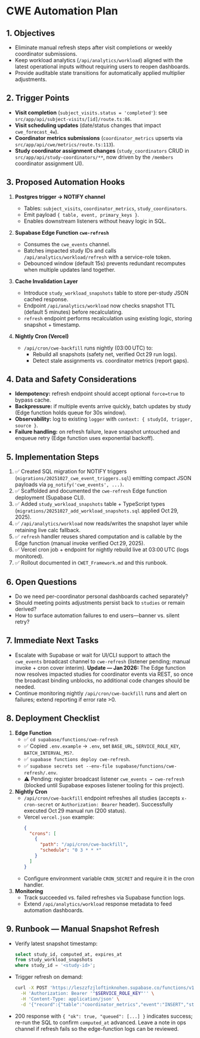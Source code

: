 # CWE Automation Plan

## 1. Objectives
- Eliminate manual refresh steps after visit completions or weekly coordinator submissions.
- Keep workload analytics (`/api/analytics/workload`) aligned with the latest operational inputs without requiring users to reopen dashboards.
- Provide auditable state transitions for automatically applied multiplier adjustments.

## 2. Trigger Points
- **Visit completion** (`subject_visits.status = 'completed'`): see `src/app/api/subject-visits/[id]/route.ts:86`.
- **Visit scheduling updates** (date/status changes that impact `cwe_forecast_4w`).
- **Coordinator metrics submissions** (`coordinator_metrics` upserts via `src/app/api/cwe/metrics/route.ts:113`).
- **Study coordinator assignment changes** (`study_coordinators` CRUD in `src/app/api/study-coordinators/**`, now driven by the `/members` coordinator assignment UI).

## 3. Proposed Automation Hooks
1. **Postgres trigger → NOTIFY channel**
   - Tables: `subject_visits`, `coordinator_metrics`, `study_coordinators`.
   - Emit payload `{ table, event, primary_keys }`.
   - Enables downstream listeners without heavy logic in SQL.

2. **Supabase Edge Function `cwe-refresh`**
   - Consumes the `cwe_events` channel.
   - Batches impacted study IDs and calls `/api/analytics/workload/refresh` with a service-role token.
   - Debounced window (default 15s) prevents redundant recomputes when multiple updates land together.

3. **Cache Invalidation Layer**
   - Introduce `study_workload_snapshots` table to store per-study JSON cached response.
   - Endpoint `/api/analytics/workload` now checks snapshot TTL (default 5 minutes) before recalculating.
   - `refresh` endpoint performs recalculation using existing logic, storing snapshot + timestamp.

4. **Nightly Cron (Vercel)**
   - `/api/cron/cwe-backfill` runs nightly (03:00 UTC) to:
     - Rebuild all snapshots (safety net, verified Oct 29 run logs).
     - Detect stale assignments vs. coordinator metrics (report gaps).

## 4. Data and Safety Considerations
- **Idempotency:** refresh endpoint should accept optional `force=true` to bypass cache.
- **Backpressure:** if multiple events arrive quickly, batch updates by study (Edge function holds queue for 30s window).
- **Observability:** log to existing `logger` with `context: { studyId, trigger, source }`.
- **Failure handling:** on refresh failure, leave snapshot untouched and enqueue retry (Edge function uses exponential backoff).

## 5. Implementation Steps
1. ✅ Created SQL migration for NOTIFY triggers (`migrations/20251027_cwe_event_triggers.sql`) emitting compact JSON payloads via `pg_notify('cwe_events', ...)`.
2. ✅ Scaffolded and documented the `cwe-refresh` Edge function deployment (Supabase CLI).
3. ✅ Added `study_workload_snapshots` table + TypeScript types (`migrations/20251027_add_workload_snapshots.sql` applied Oct 29, 2025).
4. ✅ `/api/analytics/workload` now reads/writes the snapshot layer while retaining live calc fallback.
5. ✅ `refresh` handler reuses shared computation and is callable by the Edge function (manual invoke verified Oct 29, 2025).
6. ✅ Vercel cron job + endpoint for nightly rebuild live at 03:00 UTC (logs monitored).
7. ✅ Rollout documented in `CWET_Framework.md` and this runbook.

## 6. Open Questions
- Do we need per-coordinator personal dashboards cached separately?
- Should meeting points adjustments persist back to `studies` or remain derived?
- How to surface automation failures to end users—banner vs. silent retry?

## 7. Immediate Next Tasks
- Escalate with Supabase or wait for UI/CLI support to attach the `cwe_events` broadcast channel to `cwe-refresh` (listener pending; manual invoke + cron cover interim). **Update — Jan 2026:** The Edge function now resolves impacted studies for coordinator events via REST, so once the broadcast binding unblocks, no additional code changes should be needed.
- Continue monitoring nightly `/api/cron/cwe-backfill` runs and alert on failures; extend reporting if error rate >0.

## 8. Deployment Checklist
1. **Edge Function**
   - ✅ `cd supabase/functions/cwe-refresh`
   - ✅ Copied `.env.example` → `.env`, set `BASE_URL`, `SERVICE_ROLE_KEY`, `BATCH_INTERVAL_MS?`.
   - ✅ `supabase functions deploy cwe-refresh`.
   - ✅ `supabase secrets set --env-file supabase/functions/cwe-refresh/.env`.
   - ⚠️ Pending: register broadcast listener `cwe_events → cwe-refresh` (blocked until Supabase exposes listener tooling for this project).
2. **Nightly Cron**
   - `/api/cron/cwe-backfill` endpoint refreshes all studies (accepts `x-cron-secret` or `Authorization: Bearer` header). Successfully executed Oct 29 manual run (200 status).
   - Vercel `vercel.json` example:
     ```json
     {
       "crons": [
         {
           "path": "/api/cron/cwe-backfill",
           "schedule": "0 3 * * *"
         }
       ]
     }
     ```
   - Configure environment variable `CRON_SECRET` and require it in the cron handler.
3. **Monitoring**
   - Track succeeded vs. failed refreshes via Supabase function logs.
   - Extend `/api/analytics/workload` response metadata to feed automation dashboards.

## 9. Runbook — Manual Snapshot Refresh
- Verify latest snapshot timestamp:
  ```sql
  select study_id, computed_at, expires_at
  from study_workload_snapshots
  where study_id = '<study-id>';
  ```
- Trigger refresh on demand:
  ```bash
  curl -X POST 'https://leszzfzjloftinknohen.supabase.co/functions/v1/cwe-refresh' \
    -H 'Authorization: Bearer '"$SERVICE_ROLE_KEY"'' \
    -H 'Content-Type: application/json' \
    -d '{"record":{"table":"coordinator_metrics","event":"INSERT","study_id":"<study-id>"}}'
  ```
- 200 response with `{ "ok": true, "queued": [...] }` indicates success; re-run the SQL to confirm `computed_at` advanced. Leave a note in ops channel if refresh fails so the edge-function logs can be reviewed.
